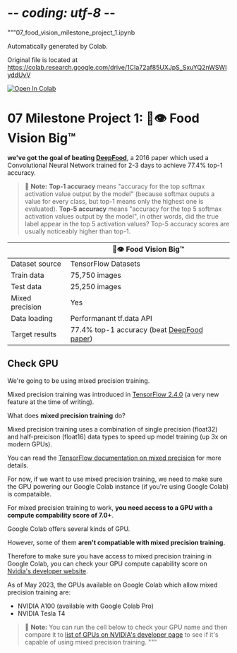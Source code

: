# -*- coding: utf-8 -*-
"""07_food_vision_milestone_project_1.ipynb

Automatically generated by Colab.

Original file is located at
    https://colab.research.google.com/drive/1CIa72af85UXJpS_SxuYQ2nWSWIyddUvV

<a href="https://colab.research.google.com/github/mrdbourke/tensorflow-deep-learning/blob/main/07_food_vision_milestone_project_1.ipynb" target="_parent"><img src="https://colab.research.google.com/assets/colab-badge.svg" alt="Open In Colab"/></a>

# 07 Milestone Project 1: 🍔👁 Food Vision Big™



 **we've got the goal of beating [DeepFood](https://www.researchgate.net/publication/304163308_DeepFood_Deep_Learning-Based_Food_Image_Recognition_for_Computer-Aided_Dietary_Assessment)**, a 2016 paper which used a Convolutional Neural Network trained for 2-3 days to achieve 77.4% top-1 accuracy.

> 🔑 **Note:** **Top-1 accuracy** means "accuracy for the top softmax activation value output by the model" (because softmax ouputs a value for every class, but top-1 means only the highest one is evaluated). **Top-5 accuracy** means "accuracy for the top 5 softmax activation values output by the model", in other words, did the true label appear in the top 5 activation values? Top-5 accuracy scores are usually noticeably higher than top-1.

|  | 🍔👁 Food Vision Big™ 
|-----|-----|
| Dataset source | TensorFlow Datasets | 
| Train data | 75,750 images | 
| Test data | 25,250 images | 
| Mixed precision | Yes | 
| Data loading | Performanant tf.data API | 
| Target results | 77.4% top-1 accuracy (beat [DeepFood paper](https://arxiv.org/abs/1606.05675)) | 






## Check GPU


We're going to be using mixed precision training.

Mixed precision training was introduced in [TensorFlow 2.4.0](https://blog.tensorflow.org/2020/12/whats-new-in-tensorflow-24.html) (a very new feature at the time of writing).

What does **mixed precision training** do?

Mixed precision training uses a combination of single precision (float32) and half-preicison (float16) data types to speed up model training (up 3x on modern GPUs).

You can read the [TensorFlow documentation on mixed precision](https://www.tensorflow.org/guide/mixed_precision) for more details.

For now, if we want to use mixed precision training, we need to make sure the GPU powering our Google Colab instance (if you're using Google Colab) is compataible.

For mixed precision training to work, **you need access to a GPU with a compute compability score of 7.0+**.

Google Colab offers several kinds of GPU.

However, some of them **aren't compatiable with mixed precision training.**

Therefore to make sure you have access to mixed precision training in Google Colab, you can check your GPU compute capability score on [Nvidia's developer website](https://developer.nvidia.com/cuda-gpus#compute).

As of May 2023, the GPUs available on Google Colab which allow mixed precision training are:
* NVIDIA A100 (available with Google Colab Pro)
* NVIDIA Tesla T4

> 🔑 **Note:** You can run the cell below to check your GPU name and then compare it to [list of GPUs on NVIDIA's developer page](https://developer.nvidia.com/cuda-gpus#compute) to see if it's capable of using mixed precision training.
"""
